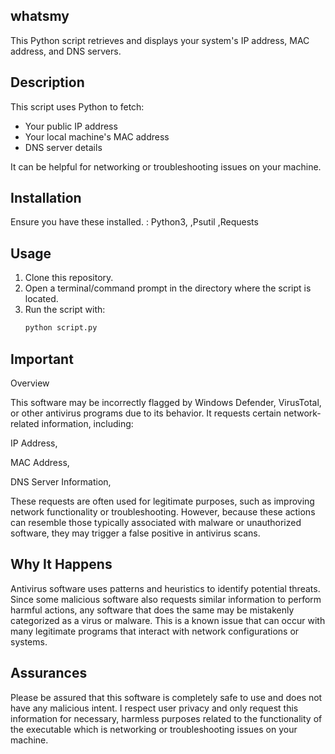## whatsmy

This Python script retrieves and displays your system's IP address, MAC address, and DNS servers.

## Description

This script uses Python to fetch:
- Your public IP address
- Your local machine's MAC address
- DNS server details

It can be helpful for networking or troubleshooting issues on your machine.

## Installation

Ensure you have these installed. : 
Python3,
,Psutil
,Requests

## Usage

1. Clone this repository.
2. Open a terminal/command prompt in the directory where the script is located.
3. Run the script with:
   ```bash
   python script.py

## Important

Overview

This software may be incorrectly flagged by Windows Defender, VirusTotal, or other antivirus programs due to its behavior. It requests certain network-related information, including:

IP Address,

MAC Address,

DNS Server Information,

These requests are often used for legitimate purposes, such as improving network functionality or troubleshooting. However, because these actions can resemble those typically associated with malware or unauthorized software, they may trigger a false positive in antivirus scans.

## Why It Happens
Antivirus software uses patterns and heuristics to identify potential threats. Since some malicious software also requests similar information to perform harmful actions, any software that does the same may be mistakenly categorized as a virus or malware. This is a known issue that can occur with many legitimate programs that interact with network configurations or systems.

## Assurances
Please be assured that this software is completely safe to use and does not have any malicious intent. I respect user privacy and only request this information for necessary, harmless purposes related to the functionality of the executable which is networking or troubleshooting issues on your machine.
